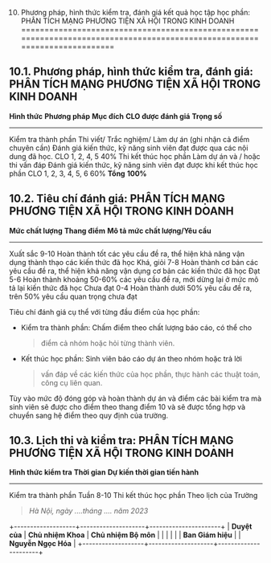 10. Phương pháp, hình thức kiểm tra, đánh giá kết quả học tập học phần: PHÂN TÍCH MẠNG PHƯƠNG TIỆN XÃ HỘI TRONG KINH DOANH
==========================================================================================================================

10.1. Phương pháp, hình thức kiểm tra, đánh giá: PHÂN TÍCH MẠNG PHƯƠNG TIỆN XÃ HỘI TRONG KINH DOANH
---------------------------------------------------------------------------------------------------

  **Hình thức**           **Phương pháp**                                                  **Mục đích**                                                              **CLO được đánh giá**   **Trọng số**
  ----------------------- ---------------------------------------------------------------- ------------------------------------------------------------------------- ----------------------- --------------
  Kiểm tra thành phần     Thi viết/ Trắc nghiệm/ Làm dự án (ghi nhận cả điểm chuyên cần)   Đánh giá kiến thức, kỹ năng sinh viên đạt được qua các nội dung đã học.   CLO 1, 2, 4, 5          40%
  Thi kết thúc học phần   Làm dự án và / hoặc thi vấn đáp                                  Đánh giá kiến thức, kỹ năng sinh viên đạt được khi kết thúc học phần      CLO 1, 2, 3, 4, 5, 6    60%
  **Tổng**                                                                                 **100%**                                                                                          

10.2. Tiêu chí đánh giá: PHÂN TÍCH MẠNG PHƯƠNG TIỆN XÃ HỘI TRONG KINH DOANH
---------------------------------------------------------------------------

  **Mức chất lượng**   **Thang điểm**   **Mô tả mức chất lượng/Yêu cầu**
  -------------------- ---------------- ----------------------------------------------------------------------------------------------
  Xuất sắc             9-10             Hoàn thành tốt các yêu cầu đề ra, thể hiện khả năng vận dụng thành thạo các kiến thức đã học
  Khá, giỏi            7-8              Hoàn thành cơ bản các yêu cầu đề ra, thể hiện khả năng vận dụng cơ bản các kiến thức đã học
  Đạt                  5-6              Hoàn thành khoảng 50-60% các yêu cầu đề ra, mới dừng lại ở mức mô tả lại kiến thức đã học
  Chưa đạt             0-4              Hoàn thành dưới 50% yêu cầu đề ra, trên 50% yêu cầu quan trọng chưa đạt

Tiêu chí đánh giá cụ thể với từng đầu điểm của học phần:

-   Kiểm tra thành phần: Chấm điểm theo chất lượng báo cáo, có thể cho
    > điểm cả nhóm hoặc hỏi từng thành viên.

-   Kết thúc học phần: Sinh viên báo cáo dự án theo nhóm hoặc trả lời
    > vấn đáp về các kiến thức của học phần, thực hành các thuật toán,
    > công cụ liên quan.

Tùy vào mức độ đóng góp và hoàn thành dự án và điểm các bài kiểm tra mà
sinh viên sẽ được cho điểm theo thang điểm 10 và sẽ được tổng hợp và
chuyển sang hệ điểm theo quy định của trường.

10.3. Lịch thi và kiểm tra: PHÂN TÍCH MẠNG PHƯƠNG TIỆN XÃ HỘI TRONG KINH DOANH
------------------------------------------------------------------------------

  **Hình thức kiểm tra**   **Thời gian**   **Dự kiến thời gian tiến hành**
  ------------------------ --------------- ---------------------------------
  Kiểm tra thành phần                      Tuần 8-10
  Thi kết thúc học phần                    Theo lịch của Trường

> *Hà Nội, ngày ....tháng .... năm 2023*

+-------------------+--------------------+----------------------+
| **Duyệt của**     | **Chủ nhiệm Khoa** | **Chủ nhiệm Bộ môn** |
|                   |                    |                      |
| **Ban Giám hiệu** |                    | **Nguyễn Ngọc Hóa**  |
+-------------------+--------------------+----------------------+
